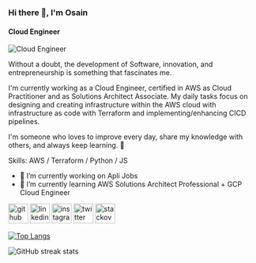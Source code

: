 ### Hi there 👋, I'm Osain
#### Cloud Engineer
![Cloud Engineer](https://pbs.twimg.com/profile_banners/965952421284466688/1528653591/1500x500)

Without a doubt, the development of Software, innovation, and entrepreneurship is something that fascinates me.

I'm currently working as a Cloud Engineer, certified in AWS as Cloud Practitioner and as Solutions Architect Associate. My daily tasks focus on designing and creating infrastructure within the AWS cloud with infrastructure as code with Terraform and implementing/enhancing CICD pipelines.
 
I'm someone who loves to improve every day, share my knowledge with others, and always keep learning. 🌱

Skills: AWS / Terraform / Python / JS

- 🔭 I’m currently working on Apli Jobs  
- 🌱 I’m currently learning AWS Solutions Architect Professional + GCP Cloud Engineer 


[<img src='https://cdn.jsdelivr.net/npm/simple-icons@3.0.1/icons/github.svg' alt='github' height='40'>](https://github.com/OsainAbitia)  [<img src='https://cdn.jsdelivr.net/npm/simple-icons@3.0.1/icons/linkedin.svg' alt='linkedin' height='40'>](https://www.linkedin.com/in/www.linkedin.com/in/osain-abitia/)  [<img src='https://cdn.jsdelivr.net/npm/simple-icons@3.0.1/icons/instagram.svg' alt='instagram' height='40'>](https://www.instagram.com/https://www.instagram.com/osainabitia//)  [<img src='https://cdn.jsdelivr.net/npm/simple-icons@3.0.1/icons/twitter.svg' alt='twitter' height='40'>](https://twitter.com/https://twitter.com/OsainAbitia)  [<img src='https://cdn.jsdelivr.net/npm/simple-icons@3.0.1/icons/stackoverflow.svg' alt='stackoverflow' height='40'>](https://stackoverflow.com/users/https://stackoverflow.com/users/18032295/osain)  

[![Top Langs](https://github-readme-stats.vercel.app/api/top-langs/?username=OsainAbitia)](https://github.com/anuraghazra/github-readme-stats)

![GitHub streak stats](https://streak-stats.demolab.com/?user=OsainAbitia)  

